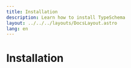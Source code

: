 ```yaml
---
title: Installation
description: Learn how to install TypeSchema
layout: ../../../layouts/DocsLayout.astro
lang: en
---
```



# Installation
